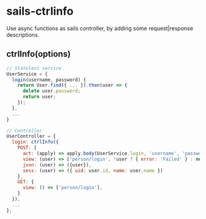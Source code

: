 # sails-ctrlinfo

Use async functions as sails controller, by adding some request|response descriptions.

## ctrlInfo(options)

```javascript
// Stateless service
UserService = {
  login(username, password) {
    return User.find({ ... }).then(user => {
      delete user.password;
      return user;
    });
  },
  ...
}

// Controller
UserController = {
  login: ctrlInfo({
    POST: {
      act: (apply) => apply.body(UserService.login, 'username', 'password'),
      view: (user) => ['person/login', !user ? { error: 'Failed' } : null],
      json: (user) => ({user}),
      sess: (user) => ({ uid: user.id, name: user.name })
    },
    GET: {
      view: () => ['person/login'],
    }
  }),
  ...
};
```
